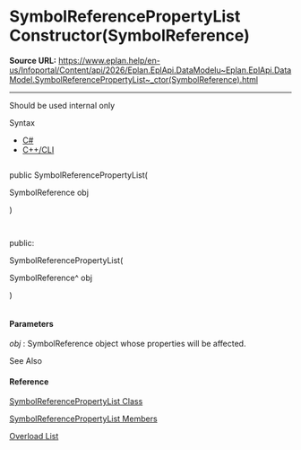 # SymbolReferencePropertyList Constructor(SymbolReference)

**Source URL:** https://www.eplan.help/en-us/Infoportal/Content/api/2026/Eplan.EplApi.DataModelu~Eplan.EplApi.DataModel.SymbolReferencePropertyList~_ctor(SymbolReference).html

---

Should be used internal only

Syntax

- [C#](#i-syntax-CS)
- [C++/CLI](#i-syntax-CPP2005)

```
```
public SymbolReferencePropertyList( 
   SymbolReference obj
)
```
```

```
```
public:
SymbolReferencePropertyList( 
   SymbolReference^ obj
)
```
```

#### Parameters

*obj*
:   SymbolReference object whose properties will be affected.



See Also

#### Reference

[SymbolReferencePropertyList Class](Eplan.EplApi.DataModelu~Eplan.EplApi.DataModel.SymbolReferencePropertyList.html)
  
[SymbolReferencePropertyList Members](Eplan.EplApi.DataModelu~Eplan.EplApi.DataModel.SymbolReferencePropertyList_members.html)
  
[Overload List](Eplan.EplApi.DataModelu~Eplan.EplApi.DataModel.SymbolReferencePropertyList~_ctor.html)